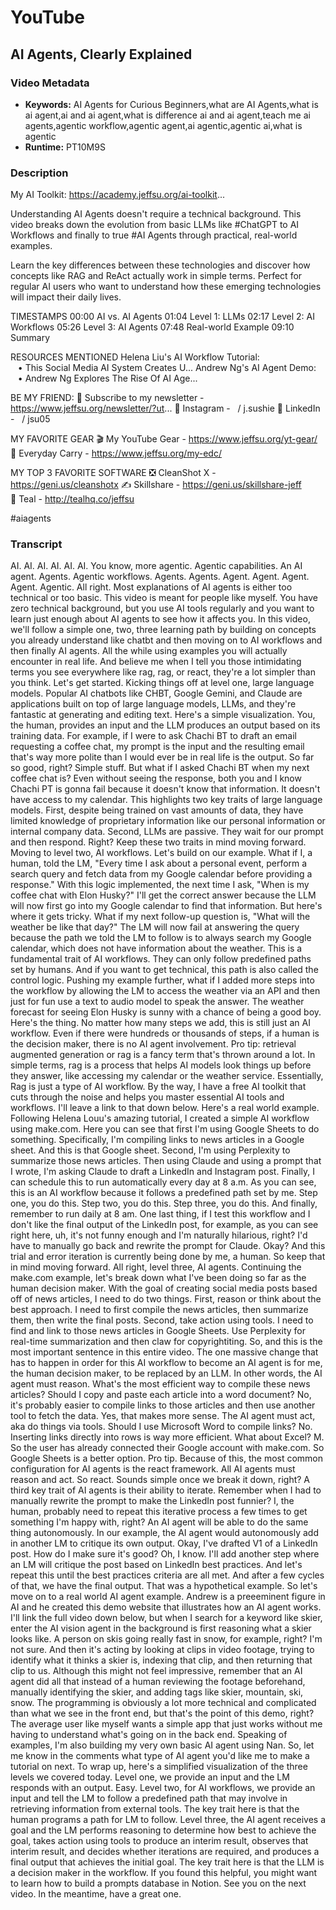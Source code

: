 # YouTube

## AI Agents, Clearly Explained

### Video Metadata
- **Keywords:** AI Agents for Curious Beginners,what are AI Agents,what is ai agent,ai and ai agent,what is difference ai and ai agent,teach me ai agents,agentic workflow,agentic agent,ai agentic,agentic ai,what is agentic
- **Runtime:** PT10M9S

### Description
My AI Toolkit: https://academy.jeffsu.org/ai-toolkit...

Understanding AI Agents doesn't require a technical background. This video breaks down the evolution from basic LLMs like #ChatGPT to AI Workflows and finally to true #AI Agents through practical, real-world examples.

Learn the key differences between these technologies and discover how concepts like RAG and ReAct actually work in simple terms. Perfect for regular AI users who want to understand how these emerging technologies will impact their daily lives.

TIMESTAMPS
00:00 AI vs. AI Agents
01:04 Level 1: LLMs
02:17 Level 2: AI Workflows
05:26 Level 3: AI Agents
07:48 Real-world Example
09:10 Summary

RESOURCES MENTIONED
Helena Liu's AI Workflow Tutorial:    • This Social Media AI System Creates U...
Andrew Ng's AI Agent Demo:    • Andrew Ng Explores The Rise Of AI Age...

BE MY FRIEND:
📧 Subscribe to my newsletter - https://www.jeffsu.org/newsletter/?ut...
📸 Instagram -   / j.sushie
🤝 LinkedIn -   / jsu05

MY FAVORITE GEAR
🎬 My YouTube Gear - https://www.jeffsu.org/yt-gear/
🎒 Everyday Carry - https://www.jeffsu.org/my-edc/

MY TOP 3 FAVORITE SOFTWARE
❎ CleanShot X - https://geni.us/cleanshotx
✍️ Skillshare - https://geni.us/skillshare-jeff
💼 Teal - http://tealhq.co/jeffsu

#aiagents

### Transcript
AI. AI. AI. AI. AI. AI. You know, more agentic. Agentic capabilities. An AI agent. Agents. Agentic workflows. Agents. Agents. Agent. Agent. Agent. Agent. Agentic. All right. Most explanations of AI agents is either too technical or too basic. This video is meant for people like myself. You have zero technical background, but you use AI tools regularly and you want to learn just enough about AI agents to see how it affects you. In this video, we'll follow a simple one, two, three learning path by building on concepts you already understand like chatbt and then moving on to AI workflows and then finally AI agents. All the while using examples you will actually encounter in real life. And believe me when I tell you those intimidating terms you see everywhere like rag, rag, or react, they're a lot simpler than you think. Let's get started. Kicking things off at level one, large language models. Popular AI chatbots like CHBT, Google Gemini, and Claude are applications built on top of large language models, LLMs, and they're fantastic at generating and editing text. Here's a simple visualization. You, the human, provides an input and the LLM produces an output based on its training data. For example, if I were to ask Chachi BT to draft an email requesting a coffee chat, my prompt is the input and the resulting email that's way more polite than I would ever be in real life is the output. So far so good, right? Simple stuff. But what if I asked Chachi BT when my next coffee chat is? Even without seeing the response, both you and I know Chachi PT is gonna fail because it doesn't know that information. It doesn't have access to my calendar. This highlights two key traits of large language models. First, despite being trained on vast amounts of data, they have limited knowledge of proprietary information like our personal information or internal company data. Second, LLMs are passive. They wait for our prompt and then respond. Right? Keep these two traits in mind moving forward. Moving to level two, AI workflows. Let's build on our example. What if I, a human, told the LM, "Every time I ask about a personal event, perform a search query and fetch data from my Google calendar before providing a response." With this logic implemented, the next time I ask, "When is my coffee chat with Elon Husky?" I'll get the correct answer because the LLM will now first go into my Google calendar to find that information. But here's where it gets tricky. What if my next follow-up question is, "What will the weather be like that day?" The LM will now fail at answering the query because the path we told the LM to follow is to always search my Google calendar, which does not have information about the weather. This is a fundamental trait of AI workflows. They can only follow predefined paths set by humans. And if you want to get technical, this path is also called the control logic. Pushing my example further, what if I added more steps into the workflow by allowing the LM to access the weather via an API and then just for fun use a text to audio model to speak the answer. The weather forecast for seeing Elon Husky is sunny with a chance of being a good boy. Here's the thing. No matter how many steps we add, this is still just an AI workflow. Even if there were hundreds or thousands of steps, if a human is the decision maker, there is no AI agent involvement. Pro tip: retrieval augmented generation or rag is a fancy term that's thrown around a lot. In simple terms, rag is a process that helps AI models look things up before they answer, like accessing my calendar or the weather service. Essentially, Rag is just a type of AI workflow. By the way, I have a free AI toolkit that cuts through the noise and helps you master essential AI tools and workflows. I'll leave a link to that down below. Here's a real world example. Following Helena Louu's amazing tutorial, I created a simple AI workflow using make.com. Here you can see that first I'm using Google Sheets to do something. Specifically, I'm compiling links to news articles in a Google sheet. And this is that Google sheet. Second, I'm using Perplexity to summarize those news articles. Then using Claude and using a prompt that I wrote, I'm asking Claude to draft a LinkedIn and Instagram post. Finally, I can schedule this to run automatically every day at 8 a.m. As you can see, this is an AI workflow because it follows a predefined path set by me. Step one, you do this. Step two, you do this. Step three, you do this. And finally, remember to run daily at 8 am. One last thing, if I test this workflow and I don't like the final output of the LinkedIn post, for example, as you can see right here, uh, it's not funny enough and I'm naturally hilarious, right? I'd have to manually go back and rewrite the prompt for Claude. Okay? And this trial and error iteration is currently being done by me, a human. So keep that in mind moving forward. All right, level three, AI agents. Continuing the make.com example, let's break down what I've been doing so far as the human decision maker. With the goal of creating social media posts based off of news articles, I need to do two things. First, reason or think about the best approach. I need to first compile the news articles, then summarize them, then write the final posts. Second, take action using tools. I need to find and link to those news articles in Google Sheets. Use Perplexity for real-time summarization and then claw for copyrightiting. So, and this is the most important sentence in this entire video. The one massive change that has to happen in order for this AI workflow to become an AI agent is for me, the human decision maker, to be replaced by an LLM. In other words, the AI agent must reason. What's the most efficient way to compile these news articles? Should I copy and paste each article into a word document? No, it's probably easier to compile links to those articles and then use another tool to fetch the data. Yes, that makes more sense. The AI agent must act, aka do things via tools. Should I use Microsoft Word to compile links? No. Inserting links directly into rows is way more efficient. What about Excel? M. So the user has already connected their Google account with make.com. So Google Sheets is a better option. Pro tip. Because of this, the most common configuration for AI agents is the react framework. All AI agents must reason and act. So react. Sounds simple once we break it down, right? A third key trait of AI agents is their ability to iterate. Remember when I had to manually rewrite the prompt to make the LinkedIn post funnier? I, the human, probably need to repeat this iterative process a few times to get something I'm happy with, right? An AI agent will be able to do the same thing autonomously. In our example, the AI agent would autonomously add in another LM to critique its own output. Okay, I've drafted V1 of a LinkedIn post. How do I make sure it's good? Oh, I know. I'll add another step where an LM will critique the post based on LinkedIn best practices. And let's repeat this until the best practices criteria are all met. And after a few cycles of that, we have the final output. That was a hypothetical example. So let's move on to a real world AI agent example. Andrew is a preeeminent figure in AI and he created this demo website that illustrates how an AI agent works. I'll link the full video down below, but when I search for a keyword like skier, enter the AI vision agent in the background is first reasoning what a skier looks like. A person on skis going really fast in snow, for example, right? I'm not sure. And then it's acting by looking at clips in video footage, trying to identify what it thinks a skier is, indexing that clip, and then returning that clip to us. Although this might not feel impressive, remember that an AI agent did all that instead of a human reviewing the footage beforehand, manually identifying the skier, and adding tags like skier, mountain, ski, snow. The programming is obviously a lot more technical and complicated than what we see in the front end, but that's the point of this demo, right? The average user like myself wants a simple app that just works without me having to understand what's going on in the back end. Speaking of examples, I'm also building my very own basic AI agent using Nan. So, let me know in the comments what type of AI agent you'd like me to make a tutorial on next. To wrap up, here's a simplified visualization of the three levels we covered today. Level one, we provide an input and the LM responds with an output. Easy. Level two, for AI workflows, we provide an input and tell the LM to follow a predefined path that may involve in retrieving information from external tools. The key trait here is that the human programs a path for LM to follow. Level three, the AI agent receives a goal and the LM performs reasoning to determine how best to achieve the goal, takes action using tools to produce an interim result, observes that interim result, and decides whether iterations are required, and produces a final output that achieves the initial goal. The key trait here is that the LLM is a decision maker in the workflow. If you found this helpful, you might want to learn how to build a prompts database in Notion. See you on the next video. In the meantime, have a great one.
